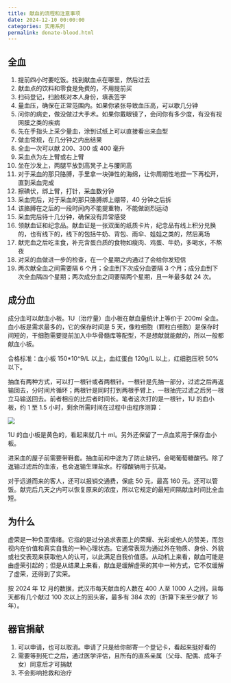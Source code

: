 ```yaml
---
title: 献血的流程和注意事项
date: 2024-12-10 00:00:00
categories: 实用系列
permalink: donate-blood.html
---
```


## 全血

1. 提前四小时要吃饭。找到献血点在哪里，然后过去
2. 献血点的饮料和零食是免费的，不用提前买
3. 扫码登记，扫脸核对本人身份，填表签字
4. 量血压，确保在正常范围内。如果你紧张导致血压高，可以歇几分钟
5. 问你的病史，做没做过大手术。如果你戴眼镜了，会问你有多少度，有没有视网膜之类的疾病
6. 先在手指头上采少量血，涂到试纸上可以直接看出来血型
7. 做血常规，在几分钟之内出结果
8. 全血一次可以献 200、300 或 400 毫升
9. 采血点为左上臂或右上臂
10. 坐在沙发上，两腿平放到高凳子上与腰同高
11. 对于采血的那只胳膊，手里拿一块弹性的海绵，让你周期性地捏一下再松开，直到采血完成
12. 擦碘伏，绑上臂，打针，采血数分钟
13. 采血完后，对于采血的那只胳膊绑上绷带，40 分钟之后拆
14. 该胳膊在之后的一段时间内不能提重物，不能做剧烈运动
15. 采血完后待十几分钟，确保没有异常感受
16. 领献血证和纪念品。献血证是一张双面的纸质卡片，纪念品有线上积分兑换的，也有线下的，线下的包括牛奶、背包、雨伞、娃娃之类的，然后离场
17. 献完血之后吃主食，补充含蛋白质的食物如瘦肉、鸡蛋、牛奶，多喝水，不熬夜
18. 对采的血做进一步的检查，在一个星期之内通过了会给你发短信
19. 两次献全血之间需要隔 6 个月；全血到下次成分血要隔 3 个月；成分血到下次全血隔四个星期；两次成分血之间要隔两个星期，且一年最多献 24 次。

## 成分血

成分血可以献血小板。1U（治疗量）血小板在献血量统计上等价于 200ml 全血。血小板是需求最多的，它的保存时间是 5 天，像粒细胞（颗粒白细胞）是保存时间短的，干细胞需要提前加入中华骨髓库等配型，不是想献就能献的，所以一般都献血小板。

合格标准：血小板 150\*10^9/L 以上，血红蛋白 120g/L 以上，红细胞压积 50% 以下。

抽血有两种方式，可以打一根针或者两根针。一根针是先抽一部分，过滤之后再返输回去，分时间片循环；两根针是同时打到两根手臂上，一根抽完过滤之后另一根立马输送回去。前者相应的比后者时间长。笔者这次打的是一根针，1U 的血小板，约 1 至 1.5 小时，剩余所需时间在过程中由程序测算：

<img src="/blog/images/platelet-collection.webp">

1U 的血小板是黄色的，看起来就几十 ml。另外还保留了一点血浆用于保存血小板。

进采血的屋子前需要带鞋套。抽血前和中途为了防止缺钙，会喝葡萄糖酸钙。除了返输过滤后的血液，也会返输生理盐水。柠檬酸钠用于抗凝。

对于远道而来的客人，还可以报销交通费，保底 50 元，最高 160 元。还可以管饭。献完后几天之内可以恢复原来的浓度，所以它规定的最短间隔献血时间比全血短。

## 为什么

虚荣是一种负面情绪。它指的是过分追求表面上的荣耀、光彩或他人的赞美，而忽视内在价值和真实自我的一种心理状态。它通常表现为通过外在物质、身份、外貌或社交表现来获取他人的认可，以此满足自我价值感。从动机上来看，献血可能是由虚荣引起的；但是从结果上来看，献血是缓解虚荣的其中一种方式，它不仅缓解了虚荣，还得到了实荣。

按 2024 年 12 月的数据，武汉市每天献血的人数在 400 人至 1000 人之间，且每天都有几个献过 100 次以上的回头客，最多有 384 次的（折算下来至少献了 16 年）。

## 器官捐献

1. 可以申请，也可以取消。申请了只是给你邮寄一个登记卡，看起来挺好看的
2. 需要等到死亡之后，通过医学评估，且所有的直系亲属（父母、配偶、成年子女）同意后才可捐献
3. 不会影响抢救和治疗
